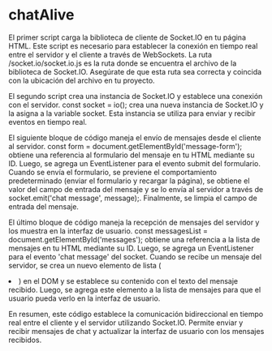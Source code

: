 # chatAlive

El primer script carga la biblioteca de cliente de Socket.IO en tu página HTML. Este script es necesario para establecer la conexión en tiempo real entre el servidor y el cliente a través de WebSockets. La ruta /socket.io/socket.io.js es la ruta donde se encuentra el archivo de la biblioteca de Socket.IO. Asegúrate de que esta ruta sea correcta y coincida con la ubicación del archivo en tu proyecto.

El segundo script crea una instancia de Socket.IO y establece una conexión con el servidor. const socket = io(); crea una nueva instancia de Socket.IO y la asigna a la variable socket. Esta instancia se utiliza para enviar y recibir eventos en tiempo real.

El siguiente bloque de código maneja el envío de mensajes desde el cliente al servidor. const form = document.getElementById('message-form'); obtiene una referencia al formulario del mensaje en tu HTML mediante su ID. Luego, se agrega un EventListener para el evento submit del formulario. Cuando se envía el formulario, se previene el comportamiento predeterminado (enviar el formulario y recargar la página), se obtiene el valor del campo de entrada del mensaje y se lo envía al servidor a través de socket.emit('chat message', message);. Finalmente, se limpia el campo de entrada del mensaje.

El último bloque de código maneja la recepción de mensajes del servidor y los muestra en la interfaz de usuario. const messagesList = document.getElementById('messages'); obtiene una referencia a la lista de mensajes en tu HTML mediante su ID. Luego, se agrega un EventListener para el evento 'chat message' del socket. Cuando se recibe un mensaje del servidor, se crea un nuevo elemento de lista (<li>) en el DOM y se establece su contenido con el texto del mensaje recibido. Luego, se agrega este elemento a la lista de mensajes para que el usuario pueda verlo en la interfaz de usuario.

En resumen, este código establece la comunicación bidireccional en tiempo real entre el cliente y el servidor utilizando Socket.IO. Permite enviar y recibir mensajes de chat y actualizar la interfaz de usuario con los mensajes recibidos.
